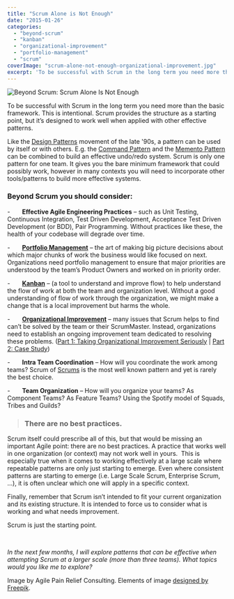 ```yaml
---
title: "Scrum Alone is Not Enough"
date: "2015-01-26"
categories: 
  - "beyond-scrum"
  - "kanban"
  - "organizational-improvement"
  - "portfolio-management"
  - "scrum"
coverImage: "scrum-alone-not-enough-organizational-improvement.jpg"
excerpt: 'To be successful with Scrum in the long term you need more than the basic framework. This'
---
```


![Beyond Scrum: Scrum Alone Is Not Enough](src/content/blog/scrum-alone-is-not-enough/images/scrum-alone-not-enough-2.jpg)

To be successful with Scrum in the long term you need more than the basic framework. This is intentional. Scrum provides the structure as a starting point, but it’s designed to work well when applied with other effective patterns.

Like the [Design Patterns](https://en.wikipedia.org/wiki/Design_pattern) movement of the late '90s, a pattern can be used by itself or with others. E.g. the [Command Pattern](https://en.wikipedia.org/wiki/Command_pattern) and the [Memento Pattern](https://en.wikipedia.org/wiki/Memento_pattern) can be combined to build an effective undo/redo system. Scrum is only one pattern for one team. It gives you the bare minimum framework that could possibly work, however in many contexts you will need to incorporate other tools/patterns to build more effective systems.

### Beyond Scrum you should consider:

\-       **Effective Agile Engineering Practices** – such as Unit Testing, Continuous Integration, Test Driven Development, Acceptance Test Driven Development (or BDD), Pair Programming. Without practices like these, the health of your codebase will degrade over time.

\-       **[Portfolio Management](/blog/portfolio-management)** – the art of making big picture decisions about which major chunks of work the business would like focused on next. Organizations need portfolio management to ensure that major priorities are understood by the team’s Product Owners and worked on in priority order.

\-       [**Kanban**](/blog/kanban-portfolio-view "Kanban Portfolio View") – (a tool to understand and improve flow) to help understand the flow of work at both the team and organization level. Without a good understanding of flow of work through the organization, we might make a change that is a local improvement but harms the whole.

\-       **[Organizational Improvement](/blog/taking-organizational-improvement-with-scrum-seriously)** – many issues that Scrum helps to find can’t be solved by the team or their ScrumMaster. Instead, organizations need to establish an ongoing improvement team dedicated to resolving these problems. ([Part 1: Taking Organizational Improvement Seriously](/blog/taking-organizational-improvement-with-scrum-seriously) | [Part 2: Case Study](/blog/taking-organizational-improvement-seriously-case-study))

\-       **Intra Team Coordination** – How will you coordinate the work among teams? Scrum of [Scrums](https://agilepainrelief.com/blog/a-tale-of-two-daily-scrums) is the most well known pattern and yet is rarely the best choice.

\-       **Team Organization** – How will you organize your teams? As Component Teams? As Feature Teams? Using the Spotify model of Squads, Tribes and Guilds?

> ### There are no best practices.

Scrum itself could prescribe all of this, but that would be missing an important Agile point: there are no best practices. A practice that works well in one organization (or context) may not work well in yours.  This is especially true when it comes to working effectively at a large scale where repeatable patterns are only just starting to emerge. Even where consistent patterns are starting to emerge (i.e. Large Scale Scrum, Enterprise Scrum, …), it is often unclear which one will apply in a specific context.

Finally, remember that Scrum isn’t intended to fit your current organization and its existing structure. It is intended to force us to consider what is working and what needs improvement.

Scrum is just the starting point.

 

_In the next few months, I will explore patterns that can be effective when attempting Scrum at a larger scale (more than three teams). What topics would you like me to explore?_

Image by Agile Pain Relief Consulting. Elements of image [designed by Freepik](https://www.freepik.com/).
